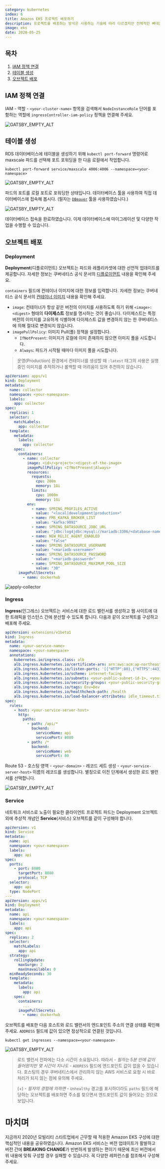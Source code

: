 ```yaml
---
category: kubernetes
index: 6
title: Amazon EKS 프로젝트 배포하기
description: 프로젝트를 배포하는 방식은 사용하는 기술에 따라 다르겠지만 전체적인 뼈대는 비슷합니다. 실전에서 어떻게 배포했는지 살펴보세요.
image: eks
date: 2020-05-25
---
```


## 목차

1. [IAM 정책 연결](#IAM-정책-연결)
2. [테이블 생성](#테이블-생성)
3. [오브젝트 배포](#오브젝트-배포)

## IAM 정책 연결

IAM - 역할 - `<your-cluster-name>` 항목을 검색해서 `NodeInstanceRole` 단어를 포함하는 역할에 `ingressController-iam-policy` 정책을 연결해 주세요.

![GATSBY_EMPTY_ALT](./attach-policy-for-ingress-controller.jpg)

## 테이블 생성

RDS 데이터베이스에 테이블을 생성하기 위해 `kubectl port-forward` 명령어로 maxscale 파드를 선택해 포트 포워딩을 한 다음 로컬에서 작업합니다.

```shell{promptUser: user}{promptHost: localhost}
kubectl port-forward service/maxscale 4006:4006 --namespace=<your-namespace>
```

![GATSBY_EMPTY_ALT](./port-forward-maxscale.jpg)

파드의 포트를 로컬 포트로 포워딩한 상태입니다. 데이터베이스 툴을 사용하여 직접 데이터베이스에 접속해 봅시다. (필자는 [`DBeaver`](https://dbeaver.io/download/) 툴을 사용하였습니다.)

![GATSBY_EMPTY_ALT](./mariadb-connection-settings.jpg)

데이터베이스 접속을 완료하였습니다. 이제 데이터베이스에 마이그레이션 및 다양한 작업을 수행할 수 있습니다.

## 오브젝트 배포

### Deployment

**Deployment**(디플로이먼트) 오브젝트는 파드와 레플리카셋에 대한 선언적 업데이트를 제공합니다. 자세한 정보는 쿠버네티스 공식 문서의 [디플로이먼트](https://kubernetes.io/ko/docs/concepts/workloads/controllers/deployment/) 내용을 확인해 주세요.

`containers` 필드에 컨테이너 이미지에 대한 정보를 입력합니다. 자세한 정보는 쿠버네티스 공식 문서의 [컨테이너 이미지](https://kubernetes.io/ko/docs/concepts/containers/#컨테이너-이미지) 내용을 확인해 주세요.

* `image`: 컨테이너가 항상 같은 버전의 이미지를 사용하도록 하기 위해 `<image>:<digest>` 형태의 **다이제스트** 정보를 명시하는 것이 좋습니다. 다이제스트는 특정 버전의 이미지를 고유하게 식별하며 다이제스트 값을 변경하지 않는 한 쿠버네티스에 의해 절대로 변경되지 않습니다.
* `imagePullPolicy`: 이미지 Pull(풀) 정책을 설정합니다.
    * `IfNotPresent`: 이미지가 로컬에 이미 존재하지 않으면 이미지 풀을 시도합니다.
    * `Always`: 파드가 시작될 때마다 이미지 풀을 시도합니다.

> 운영(Production) 환경에서 컨테이너를 생성할 때 `:latest` 태그의 사용은 실행 중인 이미지를 추적하거나 롤백할 때 어려움이 있어 추천하지 않습니다.

```yaml
apiVersion: apps/v1
kind: Deployment
metadata:
  name: collector
  namespace: <your-namespace>
  labels:
    app: collector
spec:
  replicas: 1
  selector:
    matchLabels:
      app: collector
  template:
    metadata:
      labels:
        app: collector
    spec:
      containers:
        - name: collector
          image: <id>/<project>:<digest-of-the-image>
          imagePullPolicy: <IfNotPresent|Always>
          resources:
            requests:
              cpu: 200m
              memory: 1Gi
            limits:
              cpu: 1000m
              memory: 1Gi
          env:
            - name: SPRING_PROFILES_ACTIVE
              value: "<local|development|production>"
            - name: FMS_KAFKA_BROKER_LIST
              value: "kafka:9092"
            - name: SPRING_DATASOURCE_JDBC_URL
              value: "jdbc:log4jdbc:mysql://mariadb:3306/<database-name>?autoReconnect=true&zeroDateTimeBehavior=convertToNull&useSSL=false&serverTimezone=Asia/Seoul"
            - name: NEW_RELIC_AGENT_ENABLED
              value: "false"
            - name: SPRING_DATASOURCE_USERNAME
              value: "<mariadb-username>"
            - name: SPRING_DATASOURCE_PASSWORD
              value: "<mariadb-password>"
            - name: SPRING_DATASOURCE_MAXIMUM_POOL_SIZE
              value: "30"
      imagePullSecrets:
        - name: dockerhub
```

![apply-collector](https://user-images.githubusercontent.com/16731356/82756835-920d4100-9e17-11ea-99da-b0dc046a3ff5.gif)

### Ingress

**Ingress**(인그레스) 오브젝트는 서비스에 대한 로드 밸런서를 생성하고 웹 사이트에 대한 트래픽을 인스턴스 간에 분산할 수 있도록 합니다. 다음과 같이 오브젝트를 구성하고 배포해 주세요.

```yaml
apiVersion: extensions/v1beta1
kind: Ingress
metadata:
  name: <your-service-name>
  namespace: <your-namespace>
  annotations:
    kubernetes.io/ingress.class: alb
    alb.ingress.kubernetes.io/certificate-arn: arn:aws:acm:ap-northeast-2:050914238222:certificate/f47dc907-3e20-4eba-9a37-71c039a9c28f
    alb.ingress.kubernetes.io/listen-ports: '[{"HTTP":80},{"HTTPS":443}]'
    alb.ingress.kubernetes.io/scheme: internet-facing
    alb.ingress.kubernetes.io/subnets: <your-public-subnet-id-1>, <your-public-subnet-id-2>, <your-public-subnet-id-3>
    alb.ingress.kubernetes.io/security-groups: <your-public-security-group-id>, <your-cluster-shared-node-security-group-id>, <your-nodegroup-security-group-id>
    alb.ingress.kubernetes.io/tags: Env=Dev
    alb.ingress.kubernetes.io/healthcheck-path: /health
    alb.ingress.kubernetes.io/load-balancer-attributes: idle_timeout.timeout_seconds=600
spec:
  rules:
    - host: <your-service-server-host>
      http:
        paths:
          - path: /api/*
            backend:
              serviceName: api
              servicePort: 8080
          - path: /*
            backend:
              serviceName: web
              servicePort: 80
```

Route 53 - 호스팅 영역 - `<your-domain>` - 레코드 세트 생성 - `<your-service-server-host>` 이름의 레코드를 생성합니다. 별칭으로 이전 단계에서 생성한 로드 밸런서를 선택합니다.

![GATSBY_EMPTY_ALT](./create-route-53-record-set.jpg)

### Service

네트워크 서비스로 노출이 필요한 클라이언트 프로젝트 파드는 Deployment 오브젝트 외에 추상적 개념인 **Service**(서비스) 오브젝트를 같이 구성해야 합니다.

```yaml
apiVersion: v1
kind: Service
metadata:
  name: api
  namespace: <your-namespace>
  labels:
    app: api
spec:
  ports:
    - port: 8080
      targetPort: 8080
      protocol: TCP
  selector:
    app: api
  type: NodePort
---
apiVersion: apps/v1
kind: Deployment
metadata:
  name: api
  namespace: <your-namespace>
  labels:
    app: api
spec:
  replicas: 2
  selector:
    matchLabels:
      app: api
  strategy:
    rollingUpdate:
      maxSurge: 2
      maxUnavailable: 0
  minReadySeconds: 30
  template:
    metadata:
      labels:
        app: api
    spec:
      containers:
        ...
      imagePullSecrets:
        - name: dockerhub
```

오브젝트를 배포한 다음 호스트와 로드 밸런서의 엔드포인트 주소의 연결 상태를 확인해 주세요. `ADDRESS` 필드에 값이 있으면 정상적으로 연결된 것입니다.

```shell{promptUser: user}{promptHost: localhost}
kubectl get ingresses --namespace=<your-namespace>
```

![GATSBY_EMPTY_ALT](./get-ingresses.jpg)

> 로드 밸런서 전파에는 다소 시간이 소요됩니다. 따라서 *- 필자는 5분 안에 값이 들어왔지만 몇 시간이 지나도 -* `ADDRESS` 필드에 엔드포인트 값이 없을 수 있습니다. 호스팅의 경우 쿠버네티스에서 관리하지 않는 AWS 서비스로 요청 시 바로 처리가 되지 않는 점에 유의해 주세요.
>
> (+) *- 필자의 경험에 의하면 -* `Unhealthy` 경고를 표시하더라도 `paths` 필드에 해당하는 오브젝트를 배포하면 주소를 찾으면서 엔드포인트 값이 들어오는 것으로 보입니다.

# 마치며

지금까지 2020년 모빌리티 스타트업에서 근무할 때 적용한 Amazon EKS 구성에 대한 핵심적인 내용을 공유하였습니다. Amazon EKS 서비스는 버전 업데이트가 활발하고 버전 간에 **BREAKING CHANGE**가 빈번하게 발생하는 편이기 때문에 최신 버전에서 위 내용에 맞춰 구성할 경우 실패할 수 있습니다. 꼭 다양한 레퍼런스를 참조해서 구성해 주세요.
